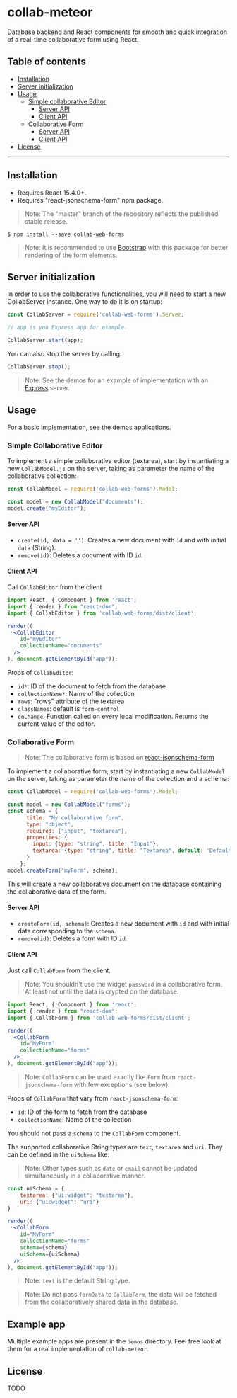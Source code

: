 # collab-meteor

Database backend and React components for smooth and quick integration of a real-time collaborative form using React.

## Table of contents
- [Installation](#installation)
- [Server initialization](#server-initialization)
- [Usage](#usage)
    - [Simple collaborative Editor](#simple-collaborative-editor)
        - [Server API](#editor-server-api)
        - [Client API](#editor-client-api)
    - [Collaborative Form](#collaborative-form)
        - [Server API](#editor-server-api)
        - [Client API](#editor-client-api)
- [License](#license)
---

## Installation
- Requires React 15.4.0+.
- Requires "react-jsonschema-form" npm package.
> Note: The "master" branch of the repository reflects the published stable release.

```
$ npm install --save collab-web-forms
```

> Note: It is recommended to use [Bootstrap](http://getbootstrap.com/) 
with this package for better rendering of the form elements.

## Server initialization
In order to use the collaborative functionalities, you will need to start a new
CollabServer instance. One way to do it is on startup:

```JavaScript
const CollabServer = require('collab-web-forms').Server;

// app is you Express app for example.

CollabServer.start(app);
```
You can also stop the server by calling:

```JavaScript
CollabServer.stop();
```
> Note: See the demos for an example of implementation with an
[Express](https://expressjs.com/) server.
## Usage
For a basic implementation, see the demos applications.

### Simple Collaborative Editor

To implement a simple collaborative editor (textarea), start by instantiating
a new `CollabModel.js` on the server, taking as parameter the name of the collaborative collection:

```JavaScript
const CollabModel = require('collab-web-forms').Model;

const model = new CollabModel("documents");
model.create("myEditor");
```

#### Server API

- `create(id, data = '')`: Creates a new document with `id` and with initial `data` (String).
- `remove(id)`: Deletes a document with ID `id`.

#### Client API

Call `CollabEditor` from the client

```jsx
import React, { Component } from 'react';
import { render } from "react-dom";
import { CollabEditor } from 'collab-web-forms/dist/client';

render((
  <CollabEditor
    id="myEditor"
    collectionName="documents"
  />
), document.getElementById("app"));
```
Props of `CollabEditor`:
- `id*`: ID of the document to fetch from the database
- `collectionName*`: Name of the collection
- `rows`: "rows" attribute of the textarea
- `classNames`: default is `form-control`
- `onChange`: Function called on every local modification. Returns the current value of the editor.

### Collaborative Form
>Note: The collaborative form is based on [react-jsonschema-form](https://github.com/mozilla-services/react-jsonschema-form)

To implement a collaborative form, start by instantiating a new `CollabModel` on the server,
taking as parameter the name of the collection and a schema:

```JavaScript
const CollabModel = require('collab-web-forms').Model;

const model = new CollabModel("forms");
const schema = {
      title: "My collaborative form",
      type: "object",
      required: ["input", "textarea"],
      properties: {
        input: {type: "string", title: "Input"},
        textarea: {type: "string", title: "Textarea", default: 'Default text'},
      }
    };
model.createForm("myForm", schema);
```
This will create a new collaborative document on the database containing the
collaborative data of the form.

#### Server API

- `createForm(id, schema)`: Creates a new document with `id` and with initial data corresponding to the `schema`.
- `remove(id)`: Deletes a form with ID `id`.

#### Client API

Just call `CollabForm` from the client.

> Note: You shouldn't use the widget `password` in a collaborative form.
At least not until the data is crypted on the database.

```jsx
import React, { Component } from 'react';
import { render } from "react-dom";
import { CollabForm } from 'collab-web-forms/dist/client';

render((
  <CollabForm
    id="MyForm"
    collectionName="forms"
  />
), document.getElementById("app"));
```
> Note: `CollabForm` can be used exactly like `Form` from `react-jsonschema-form`
with few exceptions (see below).


Props of `CollabForm` that vary from `react-jsonschema-form`:
- `id`: ID of the form to fetch from the database
- `collectionName`: Name of the collection

You should not pass a `schema` to the `CollabForm` component.

The supported collaborative String types are `text`, `textarea` and `uri`.
They can be defined in the `uiSchema` like:
> Note: Other types such as `date` or `email` cannot be updated simultaneously in a collaborative manner.

```jsx
const uiSchema = {
    textarea: {"ui:widget": "textarea"},
    uri: {"ui:widget": "uri"}
}

render((
  <CollabForm
    id="MyForm"
    collectionName="forms"
    schema={schema}
    uiSchema={uiSchema}
  />
), document.getElementById("app"));

```
>Note: `text` is the default String type.

>Note: Do not pass `formData` to `CollabForm`, the data will be fetched
from the collaboratively shared data in the database.

## Example app
Multiple example apps are present in the `demos` directory. Feel free look at
them for a real implementation of `collab-meteor`.

## License
TODO
